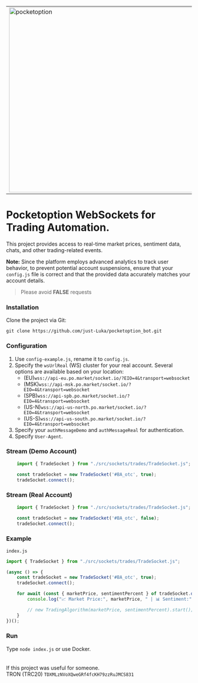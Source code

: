<br>
<br>
<table>
  <tr>
    <td><img src="https://just-luka.github.io/pocketoption.png" width="500" alt="pocketoption"></td>
    <td><img src="https://just-luka.github.io/x-mark-512.png" width="45" alt="X"></td>
    <td><img src="https://just-luka.github.io/nodejs.png" width="180" alt="nodejs"></td>
  </tr>
</table>


# Pocketoption WebSockets for Trading Automation.

This project provides access to real-time market prices, sentiment data, chats, and other trading-related events.

**Note:** Since the platform employs advanced analytics to track user behavior, to prevent potential account suspensions, 
ensure that your `config.js` file is correct and that the provided data accurately matches your account details.
> Please avoid **FALSE** requests

### Installation
Clone the project via Git:
```
git clone https://github.com/just-Luka/pocketoption_bot.git
```

### Configuration
1. Use `config-example.js`, rename it to `config.js`.
2. Specify the `wsUrlReal` (WS) cluster for your real account. Several options are available based on your location:
   - (EU)`wss://api-eu.po.market/socket.io/?EIO=4&transport=websocket`
   - (MSK)`wss://api-msk.po.market/socket.io/?EIO=4&transport=websocket`
   - (SPB)`wss://api-spb.po.market/socket.io/?EIO=4&transport=websocket`
   - (US-N)`wss://api-us-north.po.market/socket.io/?EIO=4&transport=websocket`
   - (US-S)`wss://api-us-south.po.market/socket.io/?EIO=4&transport=websocket`
3. Specify your `authMessageDemo` and `authMessageReal` for authentication.
4. Specify `User-Agent`.

### Stream (Demo Account)
```js
    import { TradeSocket } from "./src/sockets/trades/TradeSocket.js";

    const tradeSocket = new TradeSocket('#BA_otc', true);
    tradeSocket.connect();
```

### Stream (Real Account)
```js
    import { TradeSocket } from "./src/sockets/trades/TradeSocket.js";

    const tradeSocket = new TradeSocket('#BA_otc', false);
    tradeSocket.connect();
```

### Example

`index.js`
```js
import { TradeSocket } from "./src/sockets/trades/TradeSocket.js";

(async () => {
    const tradeSocket = new TradeSocket('#BA_otc', true);
    tradeSocket.connect();

    for await (const { marketPrice, sentimentPercent } of tradeSocket.dataStream()) {
        console.log("📈 Market Price:", marketPrice, " | 📊 Sentiment:", sentimentPercent);

        // new TradingAlgorithm(marketPrice, sentimentPercent).start();
    }
})();
```

### Run

Type `node index.js` or use Docker.
<br>
<br>
<br>
If this project was useful for someone.
<br>
TRON (TRC20) `TDXMLzNVoXQweGRf4fcKH79zzRuJMCS831`

